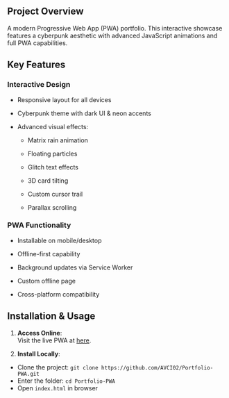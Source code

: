 ## Project Overview
A modern Progressive Web App (PWA) portfolio. This interactive showcase features a cyberpunk aesthetic with advanced JavaScript animations and full PWA capabilities.

## Key Features
### Interactive Design

- Responsive layout for all devices
    
- Cyberpunk theme with dark UI & neon accents
    
- Advanced visual effects:
    
    - Matrix rain animation
        
    - Floating particles
        
    - Glitch text effects
        
    - 3D card tilting
        
    - Custom cursor trail
        
    - Parallax scrolling

### PWA Functionality

- Installable on mobile/desktop
    
- Offline-first capability
    
- Background updates via Service Worker
    
- Custom offline page
    
- Cross-platform compatibility

## Installation & Usage
1. **Access Online**:  
    Visit the live PWA at [here](https://benevolent-jalebi-d5c41e.netlify.app/).

2. **Install Locally**:
- Clone the project:
    `git clone https://github.com/AVCI02/Portfolio-PWA.git`
- Enter the folder:
    `cd Portfolio-PWA`
- Open `index.html` in browser
